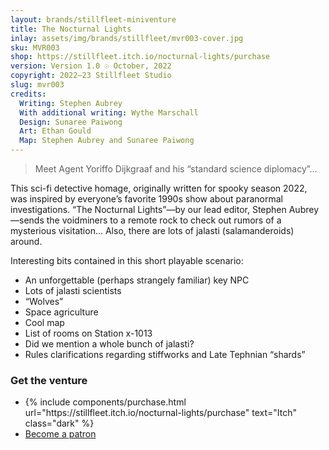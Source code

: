 ```yaml
---
layout: brands/stillfleet-miniventure
title: The Nocturnal Lights
inlay: assets/img/brands/stillfleet/mvr003-cover.jpg
sku: MVR003
shop: https://stillfleet.itch.io/nocturnal-lights/purchase
version: Version 1.0 ☉ October, 2022
copyright: 2022–23 Stillfleet Studio
slug: mvr003
credits:
  Writing: Stephen Aubrey
  With additional writing: Wythe Marschall
  Design: Sunaree Paiwong
  Art: Ethan Gould
  Map: Stephen Aubrey and Sunaree Paiwong
---
```


> Meet Agent Yoriffo Dijkgraaf and his “standard science diplomacy”…

This sci-fi detective homage, originally written for spooky season 2022, was inspired by everyone’s favorite 1990s show about paranormal investigations. “The Nocturnal Lights”—by our lead editor, Stephen Aubrey—sends the voidminers to a remote rock to check out rumors of a mysterious visitation… Also, there are lots of jalasti (salamanderoids) around.

Interesting bits contained in this short playable scenario:

- An unforgettable (perhaps strangely familiar) key NPC
- Lots of jalasti scientists
- “Wolves”
- Space agriculture
- Cool map
- List of rooms on Station x-1013
- Did we mention a whole bunch of jalasti?
- Rules clarifications regarding stiffworks and Late Tephnian “shards”

### Get the venture

<ul class="rowlist">
  <li>
    {% include components/purchase.html url="https://stillfleet.itch.io/nocturnal-lights/purchase" text="Itch" class="dark" %}
  </li>
  <li>
    <a href="https://www.patreon.com/stillfleet?fan_landing=true" class="external patreon dark">Become a patron</a>
  </li>
</ul>